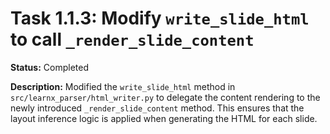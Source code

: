 # Task 1.1.3: Modify `write_slide_html` to call `_render_slide_content`

**Status:** Completed

**Description:**
Modified the `write_slide_html` method in `src/learnx_parser/html_writer.py` to delegate the content rendering to the newly introduced `_render_slide_content` method. This ensures that the layout inference logic is applied when generating the HTML for each slide.
